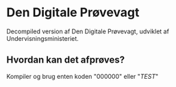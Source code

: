 # Den Digitale Prøvevagt
Decompiled version af Den Digitale Prøvevagt, udviklet af Undervisningsministeriet.

## Hvordan kan det afprøves?
Kompiler og brug enten koden "000000" eller "_TEST_"
